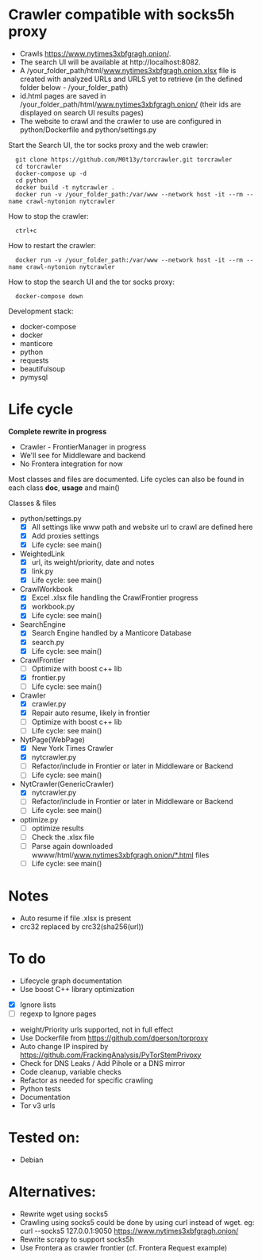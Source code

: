 # Crawler compatible with socks5h proxy

- Crawls https://www.nytimes3xbfgragh.onion/.
- The search UI will be available at http://localhost:8082.
- A /your_folder_path/html/www.nytimes3xbfgragh.onion.xlsx file is created with analyzed URLs and URLS yet to retrieve (in the defined folder below - /your_folder_path)
- id.html pages are saved in /your_folder_path/html/www.nytimes3xbfgragh.onion/ (their ids are displayed on search UI results pages)
- The website to crawl and the crawler to use are configured in python/Dockerfile and python/settings.py

Start the Search UI, the tor socks proxy and the web crawler:
```
  git clone https://github.com/M0t13y/torcrawler.git torcrawler
  cd torcrawler
  docker-compose up -d
  cd python
  docker build -t nytcrawler .
  docker run -v /your_folder_path:/var/www --network host -it --rm --name crawl-nytonion nytcrawler
```

How to stop the crawler:
```
  ctrl+c
```

How to restart the crawler:
```
  docker run -v /your_folder_path:/var/www --network host -it --rm --name crawl-nytonion nytcrawler
```


How to stop the search UI and the tor socks proxy:
```
  docker-compose down
```

Development stack:
  - docker-compose
  - docker
  - manticore
  - python
  -   requests
  -   beautifulsoup
  -   pymysql

# Life cycle

**Complete rewrite in progress**
- Crawler - FrontierManager in progress
- We'll see for Middleware and backend
- No Frontera integration for now

Most classes and files are documented. Life cycles can also be found in each class __doc__, __usage__ and main()

Classes & files
- python/settings.py
  - [x] All settings like www path and website url to crawl are defined here
  - [x] Add proxies settings
  - [x] Life cycle: see main()
- WeightedLink
  - [x] url, its weight/priority, date and notes
  - [x] link.py
  - [x] Life cycle: see main()
- CrawlWorkbook
  - [x] Excel .xlsx file handling the CrawlFrontier progress
  - [x] workbook.py
  - [x] Life cycle: see main()
- SearchEngine
  - [x] Search Engine handled by a Manticore Database
  - [x] search.py
  - [x] Life cycle: see main()
- CrawlFrontier
  - [ ] Optimize with boost c++ lib 
  - [x] frontier.py
  - [ ] Life cycle: see main()
- Crawler
  - [x] crawler.py
  - [x] Repair auto resume, likely in frontier 
  - [ ] Optimize with boost c++ lib 
  - [ ] Life cycle: see main()
- NytPage(WebPage)
  - [x] New York Times Crawler
  - [x] nytcrawler.py
  - [ ] Refactor/include in Frontier or later in Middleware or Backend
  - [ ] Life cycle: see main()
- NytCrawler(GenericCrawler)
  - [x] nytcrawler.py
  - [ ] Refactor/include in Frontier or later in Middleware or Backend
  - [ ] Life cycle: see main()
- optimize.py
  - [ ] optimize results
  - [ ] Check the .xlsx file
  - [ ] Parse again downloaded wwww/html/www.nytimes3xbfgragh.onion/*.html files
  - [ ] Life cycle: see main()

# Notes
- Auto resume if file .xlsx is present
- crc32 replaced by crc32(sha256(url))

# To do
- Lifecycle graph documentation
- Use boost C++ library optimization
- [x] Ignore lists
- [ ] regexp to Ignore pages
- weight/Priority urls supported, not in full effect
- Use Dockerfile from https://github.com/dperson/torproxy
- Auto change IP inspired by https://github.com/FrackingAnalysis/PyTorStemPrivoxy
- Check for DNS Leaks / Add Pihole or a DNS mirror
- Code cleanup, variable checks
- Refactor as needed for specific crawling
- Python tests
- Documentation
- Tor v3 urls

# Tested on:
- Debian

# Alternatives:
- Rewrite wget using socks5
- Crawling using socks5 could be done by using curl instead of wget.
eg: curl --socks5 127.0.0.1:9050 https://www.nytimes3xbfgragh.onion/
- Rewrite scrapy to support socks5h
- Use Frontera as crawler frontier (cf. Frontera Request example)
